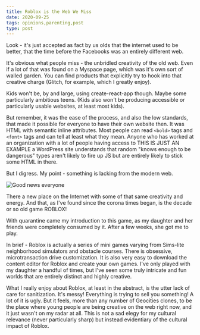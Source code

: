 ```yaml
---
title: Roblox is the Web We Miss
date: 2020-09-25
tags: opinions,parenting,post
type: post
---
```


Look - it's just accepted as fact by us olds that the internet used to be better, that the time before the Facebooks was an entirely different web.

It's obvious what people miss - the unbridled creativity of the old web. Even if a lot of that was found on a Myspace page, which was it's own sort of walled garden. You can find products that explicitly try to hook into that creative charge (Glitch, for example, which I greatly enjoy).

Kids won't be, by and large, using create-react-app though. Maybe some particularly ambitious teens. (Kids also won't be producing accessible or particularly usable websites, at least most kids).

But remember, it was the ease of the process, and also the low standards, that made it possible for everyone to have their own website then. It was HTML with semantic inline attributes. Most people can read `<bold>` tags and `<font>` tags and can tell at least what they mean. Anyone who has worked at an organization with a lot of people having access to THIS IS JUST AN EXAMPLE a WordPress site understands that random "knows enough to be dangerous" types aren't likely to fire up JS but are entirely likely to stick some HTML in there.

But I digress. My point - something is lacking from the modern web.

![Good news everyone](/images/good-news-everyone.jpg)

There a new place on the Internet with some of that same creativity and energy. And that, as I've found since the corona times began, is the decade or so old game ROBLOX!

With quarantine came my introduction to this game, as my daughter and her friends were completely consumed by it. After a few weeks, she got me to play.

In brief - Roblox is actually a series of mini games varying from Sims-lite neighborhood simulators and obstacle courses. There is obsessive, microtransaction drive customization. It is also very easy to download the content editor for Roblox and create your own games. I've only played with my daughter a handful of times, but I've seen some truly intricate and fun worlds that are entirely distinct and highly creative.

What I really enjoy about Roblox, at least in the abstract, is the utter lack of care for sanitization. It's messy! Everything is trying to sell you something! A lot of it is ugly. But it feels, more than any number of Geocities clones, to be the place where young people are being creative on the web right now, and it just wasn't on my radar at all. This is not a sad elegy for my cultural relevance (never particularly sharp) but instead evidentiary of the cultural impact of Roblox.
